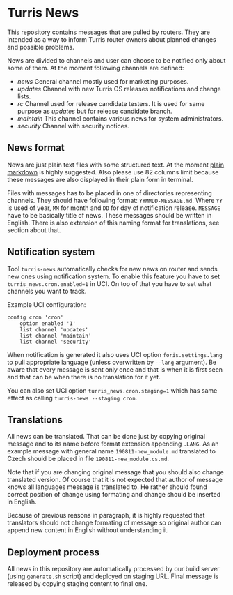 Turris News
===========
This repository contains messages that are pulled by routers. They are intended as
a way to inform Turris router owners about planned changes and possible problems.

News are divided to channels and user can choose to be notified only about some of
them. At the moment following channels are defined:
* _news_ General channel mostly used for marketing purposes.
* _updates_ Channel with new Turris OS releases notifications and change lists.
* _rc_ Channel used for release candidate testers. It is used for same purpose as
  _updates_ but for release candidate branch.
* _maintain_ This channel contains various news for system administrators.
* _security_ Channel with security notices.

News format
-----------
News are just plain text files with some structured text. At the moment [plain
markdown](https://daringfireball.net/projects/markdown/syntax) is highly
suggested. Also please use 82 columns limit because these messages are also
displayed in their plain form in terminal.

Files with messages has to be placed in one of directories representing channels.
They should have following format: `YYMMDD-MESSAGE.md`. Where `YY` is used of
year, `MM` for month and `DD` for day of notification release. `MESSAGE` have to
be basically title of news. These messages should be written in English. There is
also extension of this naming format for translations, see section about that.

Notification system
-------------------
Tool `turris-news` automatically checks for new news on router and sends new ones
using notification system. To enable this feature you have to set
`turris_news.cron.enabled=1` in UCI. On top of that you have to set what channels
you want to track.

Example UCI configuration:
```
config cron 'cron'
	option enabled '1'
	list channel 'updates'
	list channel 'maintain'
	list channel 'security'
```

When notification is generated it also uses UCI option `foris.settings.lang` to
pull appropriate language (unless overwritten by `--lang` argument). Be aware that
every message is sent only once and that is when it is first seen and that can be
when there is no translation for it yet.

You can also set UCI option `turris_news.cron.staging=1` which has same effect as
calling `turris-news --staging cron`.

Translations
------------
All news can be translated. That can be done just by copying original message and
to its name before format extension appending `.LANG`. As an example message with
general name `190811-new_module.md` translated to Czech should be placed in file
`190811-new_module.cs.md`.

Note that if you are changing original message that you should also change
translated version. Of course that it is not expected that author of message knows
all languages message is translated to. He rather should found correct position of
change using formating and change should be inserted in English.

Because of previous reasons in paragraph, it is highly requested that translators
should not change formating of message so original author can append new content
in English without understanding it.

Deployment process
------------------
All news in this repository are automatically processed by our build server (using
`generate.sh` script) and deployed on staging URL. Final message is released by
copying staging content to final one.
